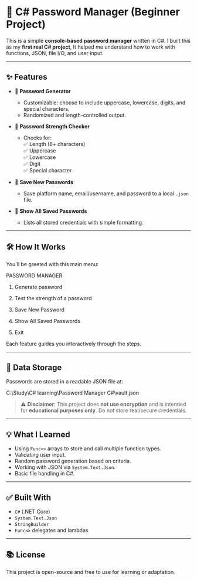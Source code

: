 # 🔐 C# Password Manager (Beginner Project)

This is a simple **console-based password manager** written in C#. I built this as my **first real C# project**, It helped me understand how to work with functions, JSON, file I/O, and user input.

---

## ✨ Features

- 🔑 **Password Generator**
  - Customizable: choose to include uppercase, lowercase, digits, and special characters.
  - Randomized and length-controlled output.

- 🧠 **Password Strength Checker**
  - Checks for:  
    ✅ Length (8+ characters)  
    ✅ Uppercase  
    ✅ Lowercase  
    ✅ Digit  
    ✅ Special character

- 💾 **Save New Passwords**
  - Save platform name, email/username, and password to a local `.json` file.

- 📜 **Show All Saved Passwords**
  - Lists all stored credentials with simple formatting.

---

## 🛠 How It Works

You'll be greeted with this main menu:

PASSWORD MANAGER

1. Generate password

2. Test the strength of a password

3. Save New Password

4. Show All Saved Passwords

5. Exit

Each feature guides you interactively through the steps.

---

## 📁 Data Storage

Passwords are stored in a readable JSON file at:

C:\Study\C# learning\Password Manager C#\vault.json

> ⚠️ **Disclaimer**: This project does **not use encryption** and is intended for **educational purposes only**. Do not store real/secure credentials.

---

## 💡 What I Learned

- Using `Func<>` arrays to store and call multiple function types.
- Validating user input.
- Random password generation based on criteria.
- Working with JSON via `System.Text.Json`.
- Basic file handling in C#.

---

## ✅ Built With

- `C#` (.NET Core)
- `System.Text.Json`
- `StringBuilder`
- `Func<>` delegates and lambdas

---

## 📚 License

This project is open-source and free to use for learning or adaptation.
